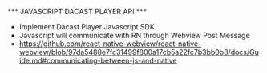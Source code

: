 *** JAVASCRIPT DACAST PLAYER API ***

- Implement Dacast Player Javascript SDK
- Javascript will communicate with RN through Webview Post Message
- https://github.com/react-native-webview/react-native-webview/blob/97da5488e7fc31499f800a17cb5a22fc7b3bb0b8/docs/Guide.md#communicating-between-js-and-native

